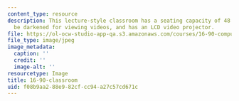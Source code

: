 ```yaml
---
content_type: resource
description: This lecture-style classroom has a seating capacity of 48. The room can
  be darkened for viewing videos, and has an LCD video projector.
file: https://ol-ocw-studio-app-qa.s3.amazonaws.com/courses/16-90-computational-methods-in-aerospace-engineering-spring-2014/f08b9aa288e982cfcc94a27c57cd671c_16-90-classroom.jpg
file_type: image/jpeg
image_metadata:
  caption: ''
  credit: ''
  image-alt: ''
resourcetype: Image
title: 16-90-classroom
uid: f08b9aa2-88e9-82cf-cc94-a27c57cd671c
---
```

